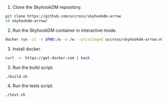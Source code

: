 1. Clone the SkyhookDM repository.
```bash
git clone https://github.com/uccross/skyhookdm-arrow
cd skyhookdm-arrow/
```

2. Run the SkyhookDM container in interactive mode.
```bash
docker run -it -v $PWD:/w -w /w --privileged uccross/skyhookdm-arrow:v0.2.0 bash
```

3. Install docker.
```bash
curl -o- https://get.docker.com | bash
```

3. Run the build script.
```bash
./build.sh
```

4. Run the tests script.
```bash
./test.sh
```
